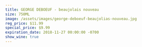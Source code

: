 ```yaml
---
title: GEORGE DEBOEUF - beaujolais nouveau
size: 750ML
image: /assets/images/george-deboeuf-beaujolias-nouveau.jpg
reg_price: $11.99
special_price: $9.99
expiration_date: 2018-11-27 00:00:00 -0700
show_wine: true
---
```


